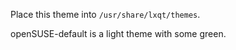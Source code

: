 Place this theme into `/usr/share/lxqt/themes`.

openSUSE-default is a light theme with some green.

